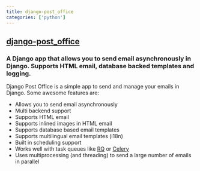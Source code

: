 ```yaml
---
title: django-post_office
categories: ['python']
---
```

## [django-post_office](https://github.com/ui/django-post_office)

### A Django app that allows you to send email asynchronously in Django. Supports HTML email, database backed templates and logging.


Django Post Office is a simple app to send and manage your emails in
Django. Some awesome features are:

-   Allows you to send email asynchronously
-   Multi backend support
-   Supports HTML email
-   Supports inlined images in HTML email
-   Supports database based email templates
-   Supports multilingual email templates (i18n)
-   Built in scheduling support
-   Works well with task queues like [RQ](http://python-rq.org) or
    [Celery](http://www.celeryproject.org)
-   Uses multiprocessing (and threading) to send a large number of
    emails in parallel
